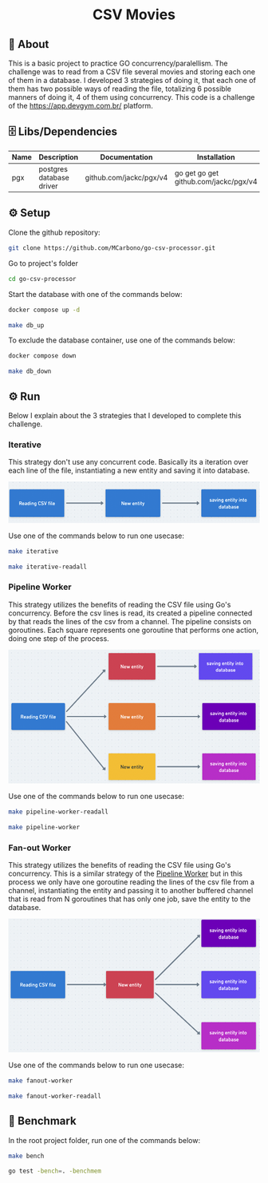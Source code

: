 <h1 align="center">CSV Movies</h1>


## 📃 About

This is a basic project to practice GO concurrency/paralellism. The challenge was to read from a CSV file
several movies and storing each one of them in a database. I developed 3 strategies of doing it, that each one of them has two 
possible ways of reading the file, totalizing 6 possible manners of doing it, 4 of them using concurrency. 
This code is a challenge of the https://app.devgym.com.br/ platform.

## 🗄 Libs/Dependencies

| Name        | Description | Documentation | Installation |
| ----------- | ----------- | ------------- | ----------- |     
| pgx      | postgres database driver       |  github.com/jackc/pgx/v4 |  go get go get github.com/jackc/pgx/v4      |

## ⚙️ Setup

Clone the github repository:

```bash
git clone https://github.com/MCarbono/go-csv-processor.git
``` 

Go to project's folder

```bash
cd go-csv-processor
```

Start the database with one of the commands below: 

```bash
docker compose up -d
```

```bash
make db_up
```

To exclude the database container, use one of the commands below: 

```bash
docker compose down
```

```bash
make db_down
```

## ⚙️ Run

Below I explain about the 3 strategies that I developed to complete this challenge. 

### Iterative

This strategy don't use any concurrent code. Basically its a iteration over each line of the file,
instantiating a new entity and saving it into database. 

![plot](./images/iterative.png)

Use one of the commands below to run one usecase:  

```bash
make iterative
```

```bash
make iterative-readall
```

<p id="pipeline-worker"></p>

### Pipeline Worker

This strategy utilizes the benefits of reading the CSV file using Go's concurrency. 
Before the csv lines is read, its created a pipeline connected by that reads the lines of the csv from a channel.
The pipeline consists on goroutines. Each square represents one goroutine that performs one action, 
doing one step of the process. 

![plot](./images/pipelineWorker.png)

Use one of the commands below to run one usecase:  

```bash
make pipeline-worker-readall
```

```bash
make pipeline-worker
```

### Fan-out Worker

This strategy utilizes the benefits of reading the CSV file using Go's concurrency. 
This is a similar strategy of the <a href="#pipeline-worker">Pipeline Worker</a> but in this process
we only have one goroutine reading the lines of the csv file from a channel, instantiating the entity and
passing it to another buffered channel that is read from N goroutines that has only one job, save the entity
to the database.

![plot](./images/fanoutWorker.png)

Use one of the commands below to run one usecase:  

```bash
make fanout-worker
```

```bash
make fanout-worker-readall
```

## 🧪 Benchmark

In the root project folder, run one of the commands below:

```bash
make bench
```

```bash
go test -bench=. -benchmem
```
